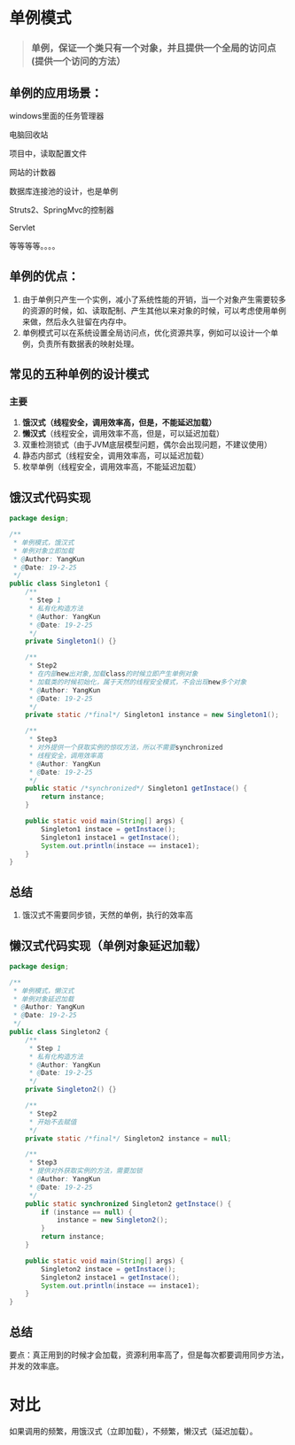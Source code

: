 # 				单例模式

> ### 单例，保证一个类只有一个对象，并且提供一个全局的访问点(提供一个访问的方法）

## 单例的应用场景：

windows里面的任务管理器

电脑回收站

项目中，读取配置文件

网站的计数器

数据库连接池的设计，也是单例

Struts2、SpringMvc的控制器

Servlet

等等等等。。。。

## 单例的优点：

1. 由于单例只产生一个实例，减小了系统性能的开销，当一个对象产生需要较多的资源的时候，如、读取配制、产生其他以来对象的时候，可以考虑使用单例来做，然后永久驻留在内存中。
2. 单例模式可以在系统设置全局访问点，优化资源共享，例如可以设计一个单例，负责所有数据表的映射处理。

## 常见的五种单例的设计模式

### 主要

1. **饿汉式（线程安全，调用效率高，但是，不能延迟加载）**
2. **懒汉式**（线程安全，调用效率不高，但是，可以延迟加载）
3. 双重检测锁式（由于JVM底层模型问题，偶尔会出现问题，不建议使用）
4. 静态内部式（线程安全，调用效率高，可以延迟加载）
5. 枚举单例（线程安全，调用效率高，不能延迟加载）

## 饿汉式代码实现

```java
package design;

/**
 * 单例模式，饿汉式
 * 单例对象立即加载
 * @Author: YangKun
 * @Date: 19-2-25
 */
public class Singleton1 {
    /**
     * Step 1
     * 私有化构造方法
     * @Author: YangKun
     * @Date: 19-2-25
     */
    private Singleton1() {}

    /**
     * Step2
     * 在内部new出对象,加载class的时候立即产生单例对象
     * 加载类的时候初始化，属于天然的线程安全模式，不会出现new多个对象
     * @Author: YangKun
     * @Date: 19-2-25
     */
    private static /*final*/ Singleton1 instance = new Singleton1();

    /**
     * Step3
     * 对外提供一个获取实例的惊叹方法，所以不需要synchronized
     * 线程安全，调用效率高
     * @Author: YangKun
     * @Date: 19-2-25
     */
    public static /*synchronized*/ Singleton1 getInstace() {
        return instance;
    }

    public static void main(String[] args) {
        Singleton1 instace = getInstace();
        Singleton1 instace1 = getInstace();
        System.out.println(instace == instace1);
    }
}

```

## 总结

1. 饿汉式不需要同步锁，天然的单例，执行的效率高

## 懒汉式代码实现（单例对象延迟加载）

```java
package design;

/**
 * 单例模式，懒汉式
 * 单例对象延迟加载
 * @Author: YangKun
 * @Date: 19-2-25
 */
public class Singleton2 {
    /**
     * Step 1
     * 私有化构造方法
     * @Author: YangKun
     * @Date: 19-2-25
     */
    private Singleton2() {}

    /**
     * Step2
     * 开始不去赋值
     */
    private static /*final*/ Singleton2 instance = null;

    /**
     * Step3
     * 提供对外获取实例的方法，需要加锁
     * @Author: YangKun
     * @Date: 19-2-25
     */
    public static synchronized Singleton2 getInstace() {
        if (instance == null) {
            instance = new Singleton2();
        }
        return instance;
    }

    public static void main(String[] args) {
        Singleton2 instace = getInstace();
        Singleton2 instace1 = getInstace();
        System.out.println(instace == instace1);
    }
}

```

## 总结

要点：真正用到的时候才会加载，资源利用率高了，但是每次都要调用同步方法，并发的效率底。





# 对比

如果调用的频繁，用饿汉式（立即加载），不频繁，懒汉式（延迟加载）。